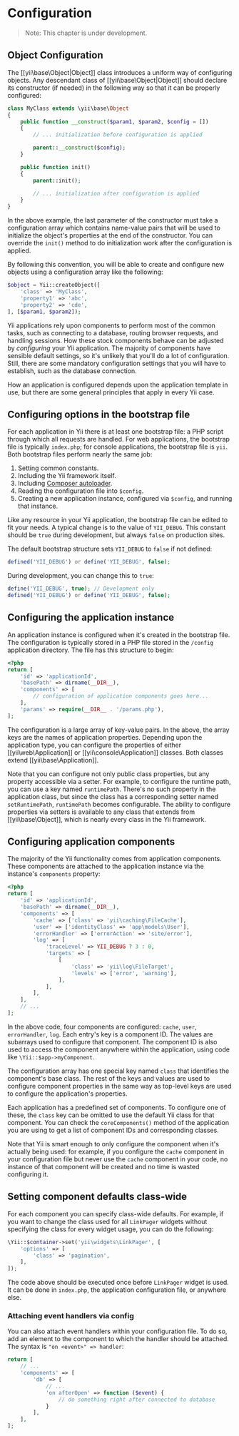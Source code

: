 Configuration
=============

> Note: This chapter is under development.

Object Configuration
--------------------

The [[yii\base\Object|Object]] class introduces a uniform way of configuring objects. Any descendant class
of [[yii\base\Object|Object]] should declare its constructor (if needed) in the following way so that
it can be properly configured:

```php
class MyClass extends \yii\base\Object
{
    public function __construct($param1, $param2, $config = [])
    {
        // ... initialization before configuration is applied

        parent::__construct($config);
    }

    public function init()
    {
        parent::init();

        // ... initialization after configuration is applied
    }
}
```

In the above example, the last parameter of the constructor must take a configuration array
which contains name-value pairs that will be used to initialize the object's properties at the end of the constructor.
You can override the `init()` method to do initialization work after the configuration is applied.

By following this convention, you will be able to create and configure new objects
using a configuration array like the following:

```php
$object = Yii::createObject([
    'class' => 'MyClass',
    'property1' => 'abc',
    'property2' => 'cde',
], [$param1, $param2]);
```


Yii applications rely upon components to perform most of the common tasks, such as connecting to a database, routing browser
requests, and handling sessions. How these stock components behave can be adjusted by *configuring* your Yii application.
The majority of components have sensible default settings, so it's unlikely that you'll do a lot of configuration. Still, there are some mandatory configuration settings that you will have to establish, such as the database connection.

How an application is configured depends upon the application template in use, but there are some general principles that apply in every Yii case.

Configuring options in the bootstrap file
-----------------------------------------

For each application in Yii there is at least one bootstrap file: a PHP script through which all requests are handled. For web applications, the bootstrap file is  typically `index.php`; for
console applications, the bootstrap file is `yii`. Both bootstrap files perform nearly the same job:

1. Setting common constants.
2. Including the Yii framework itself.
3. Including [Composer autoloader](http://getcomposer.org/doc/01-basic-usage.md#autoloading).
4. Reading the configuration file into `$config`.
5. Creating a new application instance, configured via `$config`, and running that instance.

Like any resource in your Yii application, the bootstrap file can be edited to fit your needs. A typical change is to the value of `YII_DEBUG`. This constant should be `true` during development, but always `false` on production sites.

The default bootstrap structure sets `YII_DEBUG` to `false` if not defined:

```php
defined('YII_DEBUG') or define('YII_DEBUG', false);
```

During development, you can change this to `true`:

```php
define('YII_DEBUG', true); // Development only 
defined('YII_DEBUG') or define('YII_DEBUG', false);
```

Configuring the application instance
------------------------------------

An application instance is configured when it's created in the bootstrap file. The configuration is typically
stored in a PHP file stored in the `/config` application directory. The file has this structure to begin:

```php
<?php
return [
    'id' => 'applicationId',
    'basePath' => dirname(__DIR__),
    'components' => [
        // configuration of application components goes here...
    ],
    'params' => require(__DIR__ . '/params.php'),
];
```

The configuration is a large array of key-value pairs. In the above, the array keys are the names of application properties. Depending upon the application type, you can configure the properties of
either [[yii\web\Application]] or [[yii\console\Application]] classes. Both classes extend  [[yii\base\Application]].

Note that you can configure not only public class properties, but any property accessible via a setter. For example, to
  configure the runtime path, you can use a key named `runtimePath`. There's no such property in the application class, but
  since the class has a corresponding setter named `setRuntimePath`, `runtimePath` becomes configurable.
  The ability to configure properties via setters is available to any class that extends from [[yii\base\Object]], which is nearly every class in the Yii framework.

Configuring application components
----------------------------------

The majority of the Yii functionality comes from application components. These components are attached to the application instance via the instance's `components` property:

```php
<?php
return [
    'id' => 'applicationId',
    'basePath' => dirname(__DIR__),
    'components' => [
        'cache' => ['class' => 'yii\caching\FileCache'],
        'user' => ['identityClass' => 'app\models\User'],
        'errorHandler' => ['errorAction' => 'site/error'],
        'log' => [
            'traceLevel' => YII_DEBUG ? 3 : 0,
            'targets' => [
                [
                    'class' => 'yii\log\FileTarget',
                    'levels' => ['error', 'warning'],
                ],
            ],
        ],
    ],
    // ...
];
```

In the above code, four components are configured: `cache`, `user`, `errorHandler`, `log`. Each entry's key is a component ID. The values are subarrays used to configure that component. The component ID is also used to access the component anywhere within the application, using code like `\Yii::$app->myComponent`.

The configuration array has one special key named `class` that identifies the component's base class. The rest of the keys and values are used
to configure component properties in the same way as top-level keys are used to configure the application's properties.

Each application has a predefined set of components. To configure one of these, the `class` key can be omitted to use the default Yii class for that component. You can check the `coreComponents()` method of the application you are using
to get a list of component IDs and corresponding classes.

Note that Yii is smart enough to only configure the component when it's actually being used: for example, if you configure the `cache` component in your configuration file but never use the `cache` component in your code, no instance of that component will be created and no time is wasted configuring it.

Setting component defaults class-wide
------------------------------------

For each component you can specify class-wide defaults. For example, if you want to change the class used for all `LinkPager`
widgets without specifying the class for every widget usage, you can do the following:

```php
\Yii::$container->set('yii\widgets\LinkPager', [
    'options' => [
        'class' => 'pagination',
    ],
]);
```

The code above should be executed once before `LinkPager` widget is used. It can be done in `index.php`, the application
configuration file, or anywhere else.



### Attaching event handlers via config

You can also attach event handlers within your configuration file. To do so, add an element to the component to which the handler should be attached. The syntax is `"on <event>" => handler`:

```php
return [
    // ...
    'components' => [
        'db' => [
            // ...
            'on afterOpen' => function ($event) {
                // do something right after connected to database
            }
        ],
    ],
];
```

